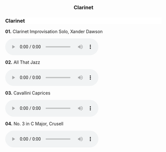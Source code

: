 <h3 style="text-align: center" class="hideOnMobile">Clarinet</h3>

<!-- begin instrument js-flickity-->
<div class="gallery"
  data-flickity-options='{ 
    "watchCSS": true, "wrapAround": true
  }'>
  <div class="gallery-cell">
    <div class="sampleContainer">
      <div class="sampleMeta" style="background: url(/static/img/clarinet_closeup.jpg) white top right/cover no-repeat">
        <h3>Clarinet</h3>
      </div>
      <div class="sampleMp3">
        <div class="mp3Container">
          <div class="mp3Item">
            <p><b>01.</b> Clarinet Improvisation Solo, Xander Dawson</p>
            <audio controls style="background: none">
              <source src="/static/mp3/clarinet 1.mp3" type="audio/mpeg">
              Your browser does not support the audio element.
            </audio>
          </div>
          <div class="mp3Item">
            <p><b>02.</b> All That Jazz</p>
            <audio controls style="background: none">
              <source src="/static/mp3/clarinet/all_that_jazz.mp3" type="audio/mpeg">
              Your browser does not support the audio element.
            </audio>
          </div>
          <div class="mp3Item">
            <p><b>03.</b> Cavallini Caprices</p>
            <audio controls style="background: none">
              <source src="/static/mp3/clarinet 2.mp3" type="audio/mpeg">
              Your browser does not support the audio element.
            </audio>
          </div>
          <div class="mp3Item">
            <p><b>04.</b> No. 3 in C Major, Crusell</p>
            <audio controls style="background: none">
              <source src="/static/mp3/clarinet 3.mp3" type="audio/mpeg">
              Your browser does not support the audio element.
            </audio>
          </div>
        </div>
      </div>
    </div>    
  </div>
  <!-- <div class="gallery-cell">
    <div class="sampleContainer">
      <div class="sampleMeta" style="background: url(/static/img/clarinet.jpg) white top right/cover no-repeat">
        <h3 class="hideOnMobile">Clarinet</h3>
      </div>
      <div class="sampleMp3">
        <p>My clarinet is a Buffet B12. I love the timbre of the clarinet, and how it produces its tone. I have been fortunate to be able to gig on the clarinet in pit orchestras and ensembles. I had the privilege to play in New York’s Area All-State Festival on the clarinet.</p>
      </div>
    </div>    
  </div> -->
</div>
<!-- end instrument -->
